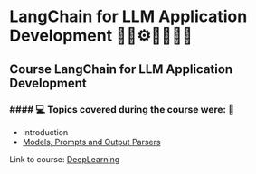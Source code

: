 # LangChain for LLM Application Development 🤖🎲⚙️🤯👨🏻‍💻
## Course LangChain for LLM Application Development
### #### 💻 Topics covered during the course were: 🚀

- Introduction
- [Models, Prompts and Output Parsers]()

Link to course: [DeepLearning](https://www.deeplearning.ai/short-courses/langchain-for-llm-application-development/)